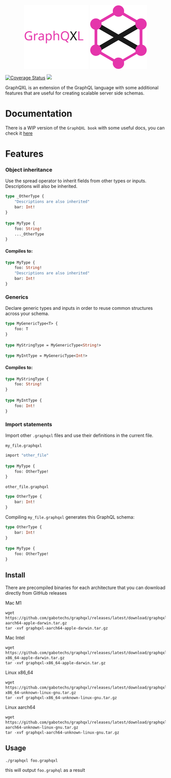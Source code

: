 <p align="center">
    <img alt="" height="200" src="./docs/assets/graphqxl-name.svg">
    <img alt="" height="200" src="./docs/assets/graphqxl.svg">
</p>

[![Coverage Status](https://coveralls.io/repos/github/gabotechs/graphqxl/badge.svg?branch=main)](https://coveralls.io/github/gabotechs/graphqxl?branch=main)
![](https://img.shields.io/github/v/release/gabotechs/graphqxl?color=%e535abff)

GraphQXL is an extension of the GraphQL language with some additional features
that are useful for creating scalable server side schemas.

# Documentation

There is a WIP version of the `GraphQXL book` with some useful docs, you can check it [here](https://gabotechs.github.io/graphqxl)

# Features
### Object inheritance

Use the spread operator to inherit fields from other types or inputs. Descriptions
will also be inherited.


```graphql
type _OtherType {
    "Descriptions are also inherited"
    bar: Int!
}

type MyType {
    foo: String!
    ..._OtherType
}
```

#### Compiles to:

```graphql
type MyType {
    foo: String!
    "Descriptions are also inherited"
    bar: Int!
}
```

### Generics

Declare generic types and inputs in order to reuse common structures across your schema.

```graphql
type MyGenericType<T> {
    foo: T
}

type MyStringType = MyGenericType<String!>

type MyIntType = MyGenericType<Int!>
```

#### Compiles to:

```graphql
type MyStringType {
    foo: String!
}

type MyIntType {
    foo: Int!
}
```
 
### Import statements

Import other `.graphqxl` files and use their definitions in the current file.

`my_file.graphqxl`

```graphql
import "other_file"

type MyType {
    foo: OtherType!
}
```

`other_file.graphqxl`

```graphql
type OtherType {
    bar: Int!
}
```

Compiling `my_file.graphqxl` generates this GraphQL schema:

```graphql
type OtherType {
    bar: Int!
}

type MyType {
    foo: OtherType!
}
```


## Install

There are precompiled binaries for each architecture that you can download directly from
GitHub releases

Mac M1

```shell
wget https://github.com/gabotechs/graphqxl/releases/latest/download/graphqxl-aarch64-apple-darwin.tar.gz
tar -xvf graphqxl-aarch64-apple-darwin.tar.gz
```

Mac Intel

```shell
wget https://github.com/gabotechs/graphqxl/releases/latest/download/graphqxl-x86_64-apple-darwin.tar.gz
tar -xvf graphqxl-x86_64-apple-darwin.tar.gz
```

Linux x86_64

```shell
wget https://github.com/gabotechs/graphqxl/releases/latest/download/graphqxl-x86_64-unknown-linux-gnu.tar.gz
tar -xvf graphqxl-x86_64-unknown-linux-gnu.tar.gz
```

Linux aarch64

```shell
wget https://github.com/gabotechs/graphqxl/releases/latest/download/graphqxl-aarch64-unknown-linux-gnu.tar.gz
tar -xvf graphqxl-aarch64-unknown-linux-gnu.tar.gz
```

## Usage

```shell
./graphqxl foo.graphqxl
```

this will output `foo.graphql` as a result
